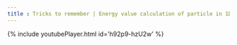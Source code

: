 ```yaml
---
title : Tricks to remember | Energy value calculation of particle in 1D box
---
```






{% include youtubePlayer.html id='h92p9-hzU2w' %}
